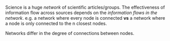 Science is a huge *network* of scientific  articles/groups.
The effectiveness of information flow across sources depends on the *information flows in the network*.
e.g. a network where every node is connected **vs** a network where a node is only connected to the n closest nodes.

Networks differ in the degree of connections between nodes.